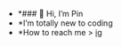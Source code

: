 - *### 👋 Hi, I’m Pin
- *I’m totally new to coding
- *How to reach me > [ig](www.instagram.com/21st_horizontal/) 

<!---
findmelily/findmelily is a ✨ special ✨ repository because its `README.md` (this file) appears on your GitHub profile.
You can click the Preview link to take a look at your changes.
--->
